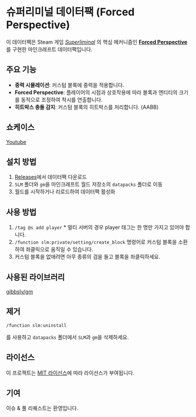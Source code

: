 # 슈퍼리미널 데이터팩 (Forced Perspective)

이 데이터팩은 Steam 게임 _[Superliminal](https://store.steampowered.com/app/1049410/Superliminal/?l=koreana)_ 의 핵심 메커니즘인 **[Forced Perspective](https://en.wikipedia.org/wiki/Forced_perspective)** 를 구현한 마인크래프트 데이터팩입니다.

## 주요 기능

- **중력 시뮬레이션**: 커스텀 블록에 중력을 적용합니다.
- **Forced Perspective**: 플레이어의 시점과 상호작용에 따라 블록과 엔티티의 크기를 동적으로 조정하여 착시를 연출합니다.
- **히트박스 충돌 감지**: 커스텀 블록의 히트박스를 처리합니다. (AABB)

## 쇼케이스

[Youtube](https://youtu.be/0aqticgqvFc?si=7EEKlqR5OXqLKnSs)

## 설치 방법

1. [Releases](https://github.com/TheSalts/superliminal_datapack/releases)에서 데이터팩 다운로드
2. `SLM` 폴더와 `gm`을 마인크래프트 월드 저장소의 `datapacks` 폴더로 이동
3. 월드를 시작하거나 리로드하여 데이터팩 활성화

## 사용 방법

1. `/tag @s add player` \* 멀티 서버의 경우 player 태그는 한 명만 가지고 있어야 합니다.
2. `/function slm:private/setting/create_block` 명령어로 커스텀 블록을 소환하여 좌클릭으로 움직일 수 있습니다.
3. 커스텀 블록을 없애려면 아무 종류의 검을 들고 블록을 좌클릭하세요.

## 사용된 라이브러리

[gibbsly/gm](https://github.com/gibbsly/gm)

## 제거

```mcfunction
/function slm:uninstall
```

를 사용하고 `datapacks` 폴더에서 `SLM`과 `gm`을 삭제하세요.

## 라이선스

이 프로젝트는 [MIT 라이선스](LICENSE)에 따라 라이선스가 부여됩니다.

## 기여

이슈 & 풀 리퀘스트는 환영입니다.
